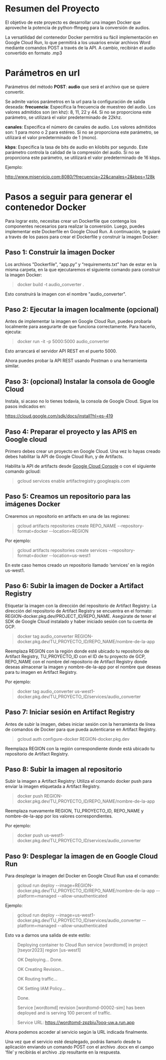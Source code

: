 # Resumen del Proyecto

El objetivo de este proyecto es desarrollar una imagen Docker que aproveche la potencia de python-ffmpeg para la conversión de audios.

La versatilidad del contenedor Docker permitirá su fácil implementación en Google Cloud Run, lo que permitirá a los usuarios enviar archivos Word mediante comandos POST a través de la API. A cambio, recibirán el audio convertido en formato .mp3

# Parámetros en url

Parámetros del método <b>POST</b>: <b>audio</b> que será el archivo que se quiere convertir.

Se admite varios parámetros en la url para la configuración de salida deseada:
**frecuencia**: Especifica la frecuencia de muestreo del audio. Los valores admitidos son (en khz): 8, 11, 22 y 44. Si no se proporciona este parámetro, se utilizará el valor predeterminado de 22khz.

**canales**: Especifica el número de canales de audio. Los valores admitidos son: 1 para mono o 2 para estéreo. Si no se proporciona este parámetro, se utilizará el valor predeterminado de 1 (mono).

**kbps**: Especifica la tasa de bits de audio en kilobits por segundo. Este parámetro controla la calidad de la compresión del audio. Si no se proporciona este parámetro, se utilizará el valor predeterminado de 16 kbps.

Ejemplo:

http://www.miservicio.com:8080/?frecuencia=22&canales=2&kbps=128k


# Pasos a seguir para generar el contenedor Docker

Para lograr esto, necesitas crear un Dockerfile que contenga los componentes necesarios para realizar la conversión. Luego, puedes implementar este Dockerfile en Google Cloud Run. A continuación, te guiaré a través de los pasos para crear el Dockerfile y construir la imagen Docker:

## Paso 1: Construir la imagen Docker 

Los archivos "Dockerfile", “app.py” y “requirements.txt” han de estar en la misma carpeta, en la que ejecutaremos el siguiente comando para construir la imagen Docker:

> docker build -t audio_converter .

Esto construirá la imagen con el nombre "audio_converter".

## Paso 2: Ejecutar la imagen localmente (opcional)

Antes de implementar la imagen en Google Cloud Run, puedes probarla localmente para asegurarte de que funciona correctamente. Para hacerlo, ejecuta:

> docker run -it -p 5000:5000 audio_converter

Esto arrancará el servidor API REST en el puerto 5000.

Ahora puedes probar la API REST usando Postman o una herramienta similar.

## Paso 3: (opcional) Instalar la consola de Google Cloud

Instala, si acaso no lo tienes todavía, la consola de Google Cloud. Sigue los pasos indicados en:

<https://cloud.google.com/sdk/docs/install?hl=es-419>

## Paso 4: Preparar el proyecto y las APIS en Google cloud

Primero debes crear un proyecto en Google Cloud. Una vez lo hayas creado debes habilitar la API de Google Cloud Run, y de Artifacts.

Habilita la API de artifacts desde [Google Cloud Console](https://console.cloud.google.com/flows/enableapi?apiid=artifactregistry.googleapis.com&hl=es-419) o con el siguiente comando gcloud:

> gcloud services enable artifactregistry.googleapis.com

## Paso 5: Creamos un repositorio para las imágenes Docker

Crearemos un repositorio en artifacts en una de las regiones:

> gcloud artifacts repositories create REPO_NAME --repository-format=docker --location=REGION

Por ejemplo:

> gcloud artifacts repositories create services --repository-format=docker --location=us-west1

En este caso hemos creado un repositorio llamado ‘services’ en la región us-west1.

## Paso 6: Subir la imagen de Docker a Artifact Registry

Etiquetar la imagen con la dirección del repositorio de Artifact Registry: La dirección del repositorio de Artifact Registry se encuentra en el formato: REGION-docker.pkg.dev/PROJECT_ID/REPO_NAME. Asegúrate de tener el SDK de Google Cloud instalado y haber iniciado sesión con tu cuenta de GCP.

> docker tag audio_converter REGION-docker.pkg.dev/TU_PROYECTO_ID/REPO_NAME/nombre-de-la-app

Reemplaza REGION con la región donde esté ubicado tu repositorio de Artifact Registry, TU_PROYECTO_ID con el ID de tu proyecto de GCP, REPO_NAME con el nombre del repositorio de Artifact Registry donde deseas almacenar la imagen y nombre-de-la-app por el nombre que deseas para tu imagen en Artifact Registry.

Por ejemplo:

> docker tag audio_converter us-west1-docker.pkg.dev/TU_PROYECTO_ID/services/audio_converter

## Paso 7: Iniciar sesión en Artifact Registry

Antes de subir la imagen, debes iniciar sesión con la herramienta de línea de comandos de Docker para que pueda autenticarse en Artifact Registry.

> gcloud auth configure-docker REGION-docker.pkg.dev

Reemplaza REGION con la región correspondiente donde está ubicado tu repositorio de Artifact Registry.

## Paso 8: Subir la imagen al repositorio

Subir la imagen a Artifact Registry: Utiliza el comando docker push para enviar la imagen etiquetada a Artifact Registry.

> docker push REGION-docker.pkg.dev/TU_PROYECTO_ID/REPO_NAME/nombre-de-la-app

Reemplaza nuevamente REGION, TU_PROYECTO_ID, REPO_NAME y nombre-de-la-app por los valores correspondientes.

Por ejemplo:

> docker push us-west1-docker.pkg.dev/TU_PROYECTO_ID/services/audio_converter

## Paso 9: Desplegar la imagen de en Google Cloud Run

Para desplegar la imagen del Docker en Google Cloud Run usa el comando:

> gcloud run deploy --image=REGION-docker.pkg.dev/TU_PROYECTO_ID/REPO_NAME/nombre-de-la-app --platform=managed --allow-unauthenticated

Ejemplo:

> gcloud run deploy --image=us-west1-docker.pkg.dev/TU_PROYECTO_ID/services/audio_converter --platform=managed --allow-unauthenticated

Esto va a darnos una salida de este estilo:

> Deploying container to Cloud Run service [wordtomd] in project [tseyor2023] region [us-west1]
>
> OK Deploying... Done.
>
> OK Creating Revision...
>
> OK Routing traffic...
>
> OK Setting IAM Policy...
>
> Done.
>
> Service [wordtomd] revision [wordtomd-00002-sim] has been deployed and is serving 100 percent of traffic.
>
> Service URL: https://wordtomd-zpzbiu7ooq-uw.a.run.app

Ahora podemos acceder al servicio según la URL indicada finalmente.

Una vez que el servicio esté desplegado, podrás llamarlo desde tu aplicación enviando un comando POST con el archivo .docx en el campo ‘file’ y recibirás el archivo .zip resultante en la respuesta.
